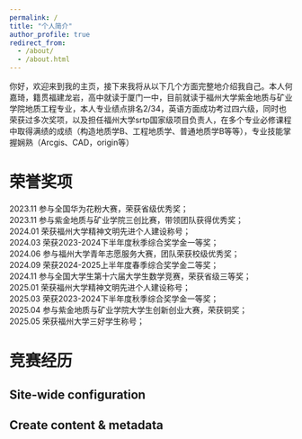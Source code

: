 ```yaml
---
permalink: /
title: "个人简介"
author_profile: true
redirect_from: 
  - /about/
  - /about.html
---
```


你好，欢迎来到我的主页，接下来我将从以下几个方面完整地介绍我自己。本人何嘉琦，籍贯福建龙岩，高中就读于厦门一中，目前就读于福州大学紫金地质与矿业学院地质工程专业，本人专业绩点排名2/34，英语方面成功考过四六级，同时也荣获过多次奖项，以及担任福州大学srtp国家级项目负责人，在多个专业必修课程中取得满绩的成绩（构造地质学B、工程地质学、普通地质学B等等），专业技能掌握娴熟（Arcgis、CAD，origin等）



荣誉奖项
======
2023.11 参与全国华为花粉大赛，荣获省级优秀奖；<br>
2023.11 参与紫金地质与矿业学院三创比赛，带领团队获得优秀奖；<br>
2024.01 荣获福州大学精神文明先进个人建设称号；<br>
2024.03 荣获2023-2024下半年度秋季综合奖学金一等奖；<br>
2024.06 参与福州大学青年志愿服务大赛，团队荣获校级优秀奖；<br>
2024.09 荣获2024-2025上半年度春季综合奖学金二等奖；<br>
2024.11 参与全国大学生第十六届大学生数学竞赛，荣获省级三等奖；<br>
2025.01 荣获福州大学精神文明先进个人建设称号；<br>
2025.03 荣获2023-2024下半年度秋季综合奖学金一等奖；<br>
2025.04 参与紫金地质与矿业学院大学生创新创业大赛，荣获铜奖；<br>
2025.05 荣获福州大学三好学生称号；  


竞赛经历
======


Site-wide configuration
------


Create content & metadata
------




